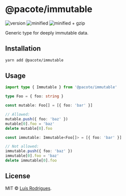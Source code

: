 # @pacote/immutable

![version](https://badgen.net/npm/v/@pacote/immutable)
![minified](https://badgen.net/bundlephobia/min/@pacote/immutable)
![minified + gzip](https://badgen.net/bundlephobia/minzip/@pacote/immutable)

Generic type for deeply immutable data.

## Installation

```bash
yarn add @pacote/immutable
```

## Usage

```typescript
import type { Immutable } from '@pacote/immutable'

type Foo = { foo: string }

const mutable: Foo[] = [{ foo: 'bar' }]

// Allowed:
mutable.push({ foo: 'baz' })
mutable[0].foo = 'baz'
delete mutable[0].foo

const immutable: Immutable<Foo[]> = [{ foo: 'bar' }]

// Not allowed:
immutable.push({ foo: 'baz' })
immutable[0].foo = 'baz'
delete immutable[0].foo
```

## License

MIT © [Luís Rodrigues](https://goblindegook.com).
